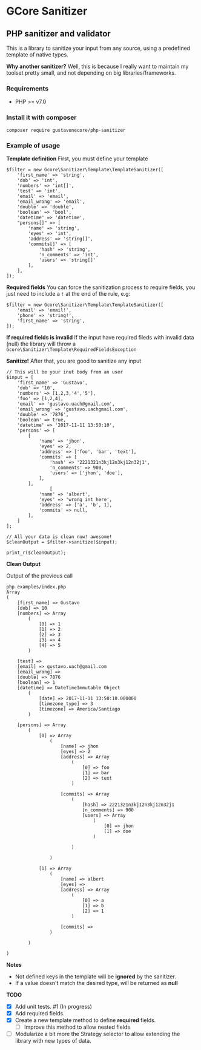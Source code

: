 GCore Sanitizer
===============

## PHP sanitizer and validator
This is a library to sanitize your input from any source, using a predefined template of native types.

**Why another sanitizer?**
Well, this is because I really want to maintain my toolset pretty small, and not depending on big libraries/frameworks. 

### Requirements

- PHP >= v7.0

### Install it with composer

    composer require gustavonecore/php-sanitizer

### Example of usage

**Template definition**
First, you must define your template


    $filter = new Gcore\Sanitizer\Template\TemplateSanitizer([
    	'first_name' => 'string',
    	'dob' => 'int',
    	'numbers' => 'int[]',
    	'test' => 'int',
    	'email' => 'email',
    	'email_wrong' => 'email',
    	'double' => 'double',
    	'boolean' => 'bool',
    	'datetime' => 'datetime',
    	"persons[]" => [
    		'name' => 'string',
    		'eyes' => 'int',
    		'address' => 'string[]',
    		'commits[]' => [
    			'hash' => 'string',
    			'n_comments' => 'int',
    			'users' => 'string[]'
    		],
    	],
    ]);


**Required fields**
You can force the sanitization process to require fields, you just need to include a `!` at the end of the rule, e.g:



    $filter = new Gcore\Sanitizer\Template\TemplateSanitizer([
    	'email' => 'email!',
    	'phone' => 'string!',
    	'first_name' => 'string',
    ]);



**If required fields is invalid**
If the input have required fileds with invalid data (null) the library will throw a `Gcore\Sanitizer\Template\RequiredFieldsException`

**Sanitize!**
After that, you are good to sanitize any input

    // This will be your inut body from an user
    $input = [
    	'first_name' => 'Gustavo',
    	'dob' => '10',
    	'numbers' => [1,2,3,'4','5'],
    	'foo' => [1,2,4],
    	'email' => 'gustavo.uach@gmail.com',
    	'email_wrong' => 'gustavo.uachgmail.com',
    	'double' => '7876',
    	'boolean' => true,
    	'datetime' => '2017-11-11 13:50:10',
    	'persons' => [
    		[
    			'name' => 'jhon',
    			'eyes' => 2,
    			'address' => ['foo', 'bar', 'text'],
    			'commits' => [
    				'hash' => '2221321n3kj12n3kj12n32j1',
    				'n_comments' => 900,
    				'users' => ['jhon', 'doe'],
    			],
    		],
    				[
    			'name' => 'albert',
    			'eyes' => 'wrong int here',
    			'address' => ['a', 'b', 1],
    			'commits' => null,
    		],
    	]
    ];
    
    // All your data is clean now! awesome!
    $cleanOutput = $filter->sanitize($input);
    
    print_r($cleanOutput);




**Clean Output**

Output of the previous call

    php examples/index.php 
    Array
    (
        [first_name] => Gustavo
        [dob] => 10
        [numbers] => Array
            (
                [0] => 1
                [1] => 2
                [2] => 3
                [3] => 4
                [4] => 5
            )
    
        [test] => 
        [email] => gustavo.uach@gmail.com
        [email_wrong] => 
        [double] => 7876
        [boolean] => 1
        [datetime] => DateTimeImmutable Object
            (
                [date] => 2017-11-11 13:50:10.000000
                [timezone_type] => 3
                [timezone] => America/Santiago
            )
    
        [persons] => Array
            (
                [0] => Array
                    (
                        [name] => jhon
                        [eyes] => 2
                        [address] => Array
                            (
                                [0] => foo
                                [1] => bar
                                [2] => text
                            )
    
                        [commits] => Array
                            (
                                [hash] => 2221321n3kj12n3kj12n32j1
                                [n_comments] => 900
                                [users] => Array
                                    (
                                        [0] => jhon
                                        [1] => doe
                                    )
    
                            )
    
                    )
    
                [1] => Array
                    (
                        [name] => albert
                        [eyes] => 
                        [address] => Array
                            (
                                [0] => a
                                [1] => b
                                [2] => 1
                            )
    
                        [commits] => 
                    )
    
            )
    
    )



**Notes**

 - Not defined keys in the template will be **ignored** by the sanitizer.
 - If a value doesn't match the desired type, will be returned as **null**


**TODO**

 - [x] Add unit tests. #1 (In progress)
 - [x] Add required fields.
 - [x] Create a new template method to define **required** fields.
   - [ ] Improve this method to allow nested fields
 - [ ] Modularize a bit more the Strategy selector to allow extending the library with new types of data.
